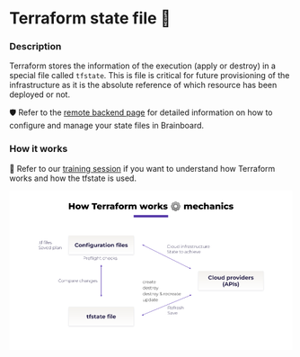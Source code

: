 # Terraform state file 🔐

### Description

Terraform stores the information of the execution (apply or destroy) in a special file called `tfstate`. This is file is critical for future provisioning of the infrastructure as it is the absolute reference of which resource has been deployed or not.

🛡️ Refer to the [remote backend page](../security/remote-backend.md) for detailed information on how to configure and manage your state files in Brainboard.

### How it works

🎒 Refer to our [training session](https://youtu.be/Q3RYArLenYg) if you want to understand how Terraform works and how the tfstate is used.

![How Terraform works](../.gitbook/assets/how-terraform-works.png)
